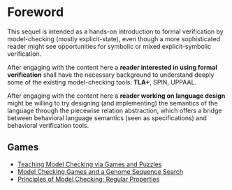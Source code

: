 # Foreword

This sequel is intended as a hands-on introduction to formal verification by model-checking (mostly explicit-state), even though a more sophisticated reader might see opportunities for symbolic or mixed explicit-symbolic verification.

After engaging with the content here a **reader interested in using formal verification** shall have the necessary background to understand deeply some of the existing model-checking tools: **TLA+**, SPIN, UPPAAL.

After engaging with the content here a **reader working on language design** might be willing to try designing (and implementing) the semantics of the language through the piecewise relation abstraction, which offers a bridge between behavioral language semantics (seen as specifications) and behavioral verification tools.

## Games

- [Teaching Model Checking via Games and Puzzles](https://fmfun.github.io/Papers-2019/Schlingloff.pdf)
- [Model Checking Games and a Genome Sequence Search](https://iopscience.iop.org/article/10.1088/1742-6596/1679/3/032020)
- [Principles of Model Checking: Regular Properties](https://www.cs.colostate.edu/~france/CS614/Slides/ModelCheckingChapter4.pdf)
